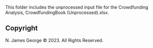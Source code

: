 This folder includes the unprocessed input file for the Crowdfunding Analysis, CrowdfundingBook (Unprocessed).xlsx.

## Copyright

N. James George © 2023. All Rights Reserved.
